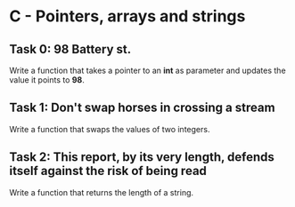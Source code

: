 # C - Pointers, arrays and strings

## Task 0: 98 Battery st.

Write a function that takes a pointer to an **int** as parameter and updates the value it points to **98**.

## Task 1: Don't swap horses in crossing a stream

Write a function that swaps the values of two integers.

## Task 2: This report, by its very length, defends itself against the risk of being read

Write a function that returns the length of a string.
